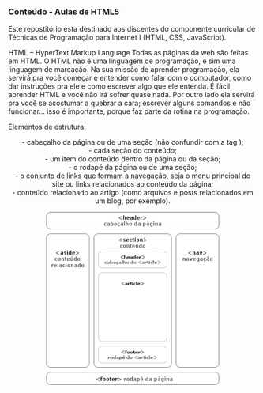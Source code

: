 ### Conteúdo - Aulas de HTML5

Este repostitório esta destinado aos discentes do componente curricular de Técnicas de Programação para Internet I (HTML, CSS, JavaScript).

HTML – HyperText Markup Language
Todas as páginas da web são feitas em HTML. 
O HTML não é uma linguagem de programação, e sim uma linguagem de marcação. Na sua missão de aprender programação, ela servirá pra você começar e entender como falar com o computador, como dar instruções pra ele e como escrever algo que ele entenda. 
É fácil aprender HTML e você não irá sofrer quase nada. 
Por outro lado ela servirá pra você se acostumar a quebrar a cara; escrever alguns comandos e não funcionar… isso é importante, porque faz parte da rotina na programação.

Elementos de estrutura:

<header> - cabeçalho da página ou de uma seção (não confundir com a tag <head>);
<section> - cada seção do conteúdo;
<article> - um item do conteúdo dentro da página ou da seção;
<footer> - o rodapé da página ou de uma seção;
<nav> - o conjunto de links que formam a navegação, seja o menu principal do site ou links relacionados ao conteúdo da página;
<aside> - conteúdo relacionado ao artigo (como arquivos e posts relacionados em um blog, por exemplo).

<p align="center">
  <img src="img/html5.png" width="350"/>
</p>